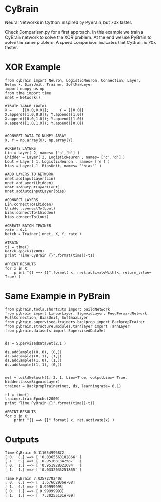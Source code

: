 CyBrain
=======

Neural Networks in Cython, inspired by PyBrain, but 70x faster.

Check Comparison.py for a first approach. In this example we train a CyBrain network to solve the XOR problem. At the end we use PyBrain to solve the same problem. A speed comparison indicates that CyBrain is 70x faster.

XOR Example
===========

    from cybrain import Neuron, LogisticNeuron, Connection, Layer, Network, BiasUnit, Trainer, SoftMaxLayer
    import numpy as np
    from time import time
    nnet = Network()
    
    #TRUTH TABLE (DATA)
    X =     [[0.0,0.0]];     Y = [[0.0]]
    X.append([1.0,0.0]); Y.append([1.0])
    X.append([0.0,1.0]); Y.append([1.0])
    X.append([1.0,1.0]); Y.append([0.0])
    
    
    #CONVERT DATA TO NUMPY ARRAY
    X, Y = np.array(X), np.array(Y)
    
    #CREATE LAYERS
    Lin = Layer( 2, names= ['a','b'] )
    Lhidden = Layer( 2, LogisticNeuron , names= ['c','d'] )
    Lout = Layer( 1, LogisticNeuron , names= ['e'] )
    bias = Layer( 1, BiasUnit, names= ['bias'] )
    
    #ADD LAYERS TO NETWORK
    nnet.addInputLayer(Lin)
    nnet.addLayer(Lhidden)
    nnet.addOutputLayer(Lout)
    nnet.addAutoInputLayer(bias)
    
    #CONNECT LAYERS
    Lin.connectTo(Lhidden)
    Lhidden.connectTo(Lout)
    bias.connectTo(Lhidden)
    bias.connectTo(Lout)
    
    #CREATE BATCH TRAINER
    rate = 0.1
    batch = Trainer( nnet, X, Y, rate )
    
    #TRAIN
    t1 = time()
    batch.epochs(2000)
    print "Time CyBrain {}".format(time()-t1)
    
    #PRINT RESULTS
    for x in X:
        print "{} ==> {}".format( x, nnet.activateWith(x, return_value= True) )



Same Example in PyBrain
========================

    from pybrain.tools.shortcuts import buildNetwork
    from pybrain import LinearLayer, SigmoidLayer, FeedForwardNetwork, FullConnection, BiasUnit, SoftmaxLayer
    from pybrain.supervised.trainers.backprop import BackpropTrainer
    from pybrain.structure.modules.tanhlayer import TanhLayer
    from pybrain.datasets import SupervisedDataSet
    
    
    ds = SupervisedDataSet(2,1 )
    
    ds.addSample((0, 0), (0,))
    ds.addSample((0, 1), (1,))
    ds.addSample((1, 0), (1,))
    ds.addSample((1, 1), (0,))
    
    
    net = buildNetwork(2, 2, 1, bias=True, outputbias= True, hiddenclass=SigmoidLayer)
    trainer = BackpropTrainer(net, ds, learningrate= 0.1)
    
    t1 = time()
    trainer.trainEpochs(2000)
    print "Time PyBrain {}".format(time()-t1)
    
    #PRINT RESULTS
    for x in X:
        print "{} ==> {}".format( x, net.activate(x) )


Outputs
=======

    Time CyBrain 0.111654996872
    [ 0.  0.] ==> [ '0.0365560102866' ]
    [ 1.  0.] ==> [ '0.951081842587'  ]
    [ 0.  1.] ==> [ '0.951928021684'  ]
    [ 1.  1.] ==> [ '0.0332036251855' ]
    
    Time PyBrain 7.03572702408
    [ 0.  0.] ==> [  1.67662906e-08]
    [ 1.  0.] ==> [ 0.99999998]
    [ 0.  1.] ==> [ 0.99999998]
    [ 1.  1.] ==> [  7.30255101e-09]
